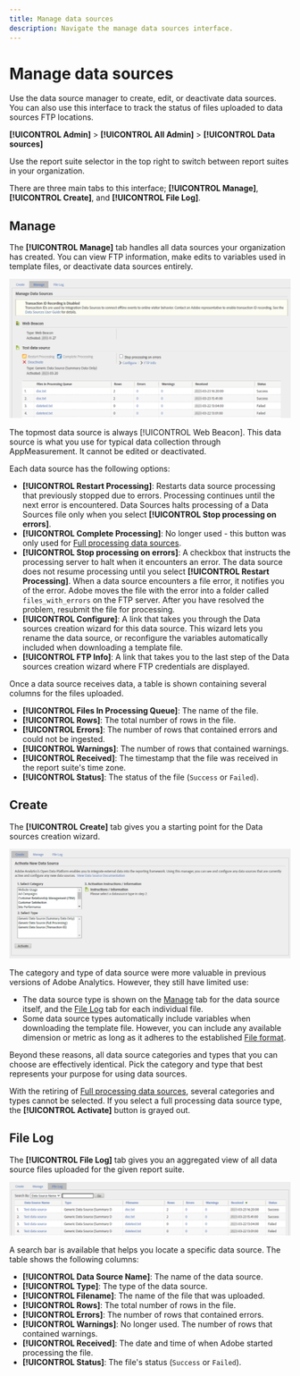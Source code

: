 ```yaml
---
title: Manage data sources
description: Navigate the manage data sources interface.
---
```

# Manage data sources

Use the data source manager to create, edit, or deactivate data sources. You can also use this interface to track the status of files uploaded to data sources FTP locations.

**[!UICONTROL Admin]** > **[!UICONTROL All Admin]** > **[!UICONTROL Data sources]**

Use the report suite selector in the top right to switch between report suites in your organization.

There are three main tabs to this interface; **[!UICONTROL Manage]**, **[!UICONTROL Create]**, and **[!UICONTROL File Log]**.

## Manage

The **[!UICONTROL Manage]** tab handles all data sources your organization has created. You can view FTP information, make edits to variables used in template files, or deactivate data sources entirely.

![Manage](assets/manage.png)

The topmost data source is always [!UICONTROL Web Beacon]. This data source is what you use for typical data collection through AppMeasurement. It cannot be edited or deactivated.

Each data source has the following options:

* **[!UICONTROL Restart Processing]**: Restarts data source processing that previously stopped due to errors. Processing continues until the next error is encountered. Data Sources halts processing of a Data Sources file only when you select **[!UICONTROL Stop processing on errors]**.
* **[!UICONTROL Complete Processing]**: No longer used - this button was only used for [Full processing data sources](full-processing-eol.md).
* **[!UICONTROL Stop processing on errors]**: A checkbox that instructs the processing server to halt when it encounters an error. The data source does not resume processing until you select **[!UICONTROL Restart Processing]**. When a data source encounters a file error, it notifies you of the error. Adobe moves the file with the error into a folder called `files_with_errors` on the FTP server. After you have resolved the problem, resubmit the file for processing.
* **[!UICONTROL Configure]**: A link that takes you through the Data sources creation wizard for this data source. This wizard lets you rename the data source, or reconfigure the variables automatically included when downloading a template file.
* **[!UICONTROL FTP Info]**: A link that takes you to the last step of the Data sources creation wizard where FTP credentials are displayed.

Once a data source receives data, a table is shown containing several columns for the files uploaded.

* **[!UICONTROL Files In Processing Queue]**: The name of the file.
* **[!UICONTROL Rows]**: The total number of rows in the file.
* **[!UICONTROL Errors]**: The number of rows that contained errors and could not be ingested.
* **[!UICONTROL Warnings]**: The number of rows that contained warnings.
* **[!UICONTROL Received]**: The timestamp that the file was received in the report suite's time zone.
* **[!UICONTROL Status]**: The status of the file (`Success` or `Failed`).

## Create

The **[!UICONTROL Create]** tab gives you a starting point for the Data sources creation wizard.

![Create](assets/create.png)

The category and type of data source were more valuable in previous versions of Adobe Analytics. However, they still have limited use:

* The data source type is shown on the [Manage](#manage) tab for the data source itself, and the [File Log](#file-log) tab for each individual file.
* Some data source types automatically include variables when downloading the template file. However, you can include any available dimension or metric as long as it adheres to the established [File format](file-format.md).

Beyond these reasons, all data source categories and types that you can choose are effectively identical. Pick the category and type that best represents your purpose for using data sources.

With the retiring of [Full processing data sources](full-processing-eol.md), several categories and types cannot be selected. If you select a full processing data source type, the **[!UICONTROL Activate]** button is grayed out.

## File Log

The **[!UICONTROL File Log]** tab gives you an aggregated view of all data source files uploaded for the given report suite.

![File Log](assets/file-log.png)

A search bar is available that helps you locate a specific data source. The table shows the following columns:

* **[!UICONTROL Data Source Name]**: The name of the data source.
* **[!UICONTROL Type]**: The type of the data source.
* **[!UICONTROL Filename]**: The name of the file that was uploaded.
* **[!UICONTROL Rows]**: The total number of rows in the file.
* **[!UICONTROL Errors]**: The number of rows that contained errors.
* **[!UICONTROL Warnings]**: No longer used. The number of rows that contained warnings.
* **[!UICONTROL Received]**: The date and time of when Adobe started processing the file.
* **[!UICONTROL Status]**: The file's status (`Success` or `Failed`).
